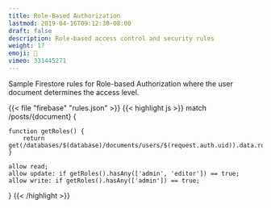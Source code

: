 ```yaml
---
title: Role-Based Authorization
lastmod: 2019-04-16T09:12:30-08:00
draft: false
description: Role-based access control and security rules
weight: 17
emoji: 🎁
vimeo: 331445271
---
```


Sample Firestore rules for Role-based Authorization where the user document determines the access level. 

{{< file "firebase" "rules.json" >}}
{{< highlight js >}}
match /posts/{document} {

    function getRoles() {
        return get(/databases/$(database)/documents/users/$(request.auth.uid)).data.roles;
    }

    allow read;
    allow update: if getRoles().hasAny(['admin', 'editor']) == true;
    allow write: if getRoles().hasAny(['admin']) == true;
}
{{< /highlight >}}